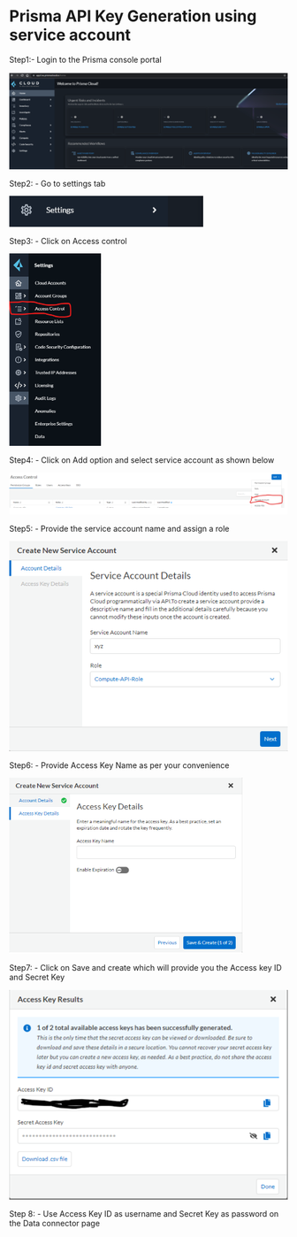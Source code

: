 # Prisma API Key Generation using service account 

Step1:- Login to the Prisma console portal

![Prisma_console_portal](Images/console_portal.png)

Step2: - Go to settings tab 

![Setting](Images/setting.png)

Step3: - Click on Access control

![access_control](Images/access_control.png)

Step4: - Click on Add option and select service account as shown below

![add_option](Images/add_option.png)

Step5: - Provide the service account name and assign a role

![New_Service_account](Images/New_Service_account.png)

Step6: - Provide Access Key Name as per your convenience

![Accesskey_details](Images/Accesskey_details.png)

Step7: - Click on Save and create which will provide you the Access key ID and Secret Key

![Accesskey_results](Images/Accesskey_results.png)

Step 8: - Use Access Key ID as username and Secret Key as password on the Data connector page